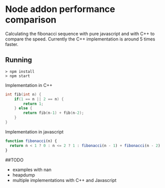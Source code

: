 # Node addon performance comparison

Calculating the fibonacci sequence with pure javascript and with C++ to compare the speed. Currently the C++ implementation is around 5 times faster. 

## Running
```
> npm install
> npm start
```

Implementation in C++

```c
int fib(int n) {
    if(1 == n || 2 == n) {
        return 1;
    } else {
        return fib(n-1) + fib(n-2);
    }
}
```

Implementation in javascript
```javascript
function fibonacci(n) {
  return n < 1 ? 0 : n <= 2 ? 1 : fibonacci(n - 1) + fibonacci(n - 2)
}
```

##TODO
* examples with nan
* heapdump
* multiple implementations with C++ and Javascript
